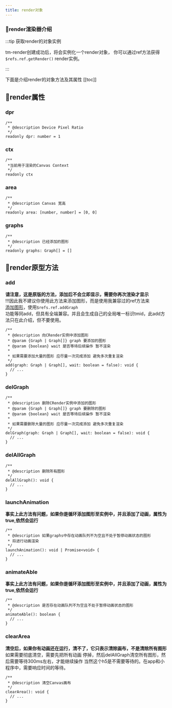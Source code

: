 ```yaml
---
title: render对象
---
```


### :ram:render渲染器介绍

:::tip 获取render的对象实例

tm-render创建成功后，将会实例化一个render对象，
你可以通过ref方法获得```$refs.ref.getRender()```
render实例。

:::

下面是介绍render的对象方法及其属性
[[toc]]


## :ram:render属性

### dpr
```
/**
 * @description Device Pixel Ratio
 */
readonly dpr: number = 1
```
### ctx
```
/**
 *当前用于渲染的Canvas Context
 */
readonly ctx
```
### area
```
/**
 * @description Canvas 宽高
 */
readonly area: [number, number] = [0, 0]
```
### graphs
```
/**
 * @description 已经添加的图形
 */
readonly graphs: Graph[] = []
```





## :ram:render原型方法
### add
**请注意，这是原版的方法，添加后不会立即显示，需要你再次渲染才显示**<br>
!!!因此我不建议你使用此方法来添加图形，而是使用我兼容过的ref方法来<br>
[添加图形](/guid/render/组件属性及方法.html#render-ref%E6%96%B9%E6%B3%95)，使用```$refs.ref.addGraph ```<br>
功能等同add，但具有全端兼容。并且会生成自己的全局唯一标识tmid，此add方法只在此介绍，但不要使用。
```
/**
 * @description 向CRender实例中添加图形
 * @param {Graph | Graph[]} graph 要添加的图形
 * @param {boolean} wait 是否等待后续操作 暂不渲染
 *
 * 如果需要添加大量的图形 应尽量一次完成添加 避免多次重复渲染
 */
add(graph: Graph | Graph[], wait: boolean = false): void {
  // ...
}
```
### delGraph
```
/**
 * @description 删除CRender实例中添加的图形
 * @param {Graph | Graph[]} graph 要删除的图形
 * @param {boolean} wait 是否等待后续操作 暂不渲染
 *
 * 如果需要删除大量的图形 应尽量一次完成添加 避免多次重复渲染
 */
delGraph(graph: Graph | Graph[], wait: boolean = false): void {
  // ...
}
```
### delAllGraph
```
/**
 * @description 删除所有图形
 */
delAllGraph(): void {
  // ...
}
```
### launchAnimation
**事实上此方法有问题，如果你是循环添加图形至实例中，并且添加了动画，属性为true,依然会运行**
```
/**
 * @description 如果graphs中存在动画队列不为空且不处于暂停动画状态的图形
 * 将进行动画渲染
 */
launchAnimation(): void | Promise<void> {
  // ...
}
```
### animateAble
**事实上此方法有问题，如果你是循环添加图形至实例中，并且添加了动画，属性为true,依然会运行**
```
/**
 * @description 是否存在动画队列不为空且不处于暂停动画状态的图形
 */
animateAble(): boolean {
  // ...
}
```
### clearArea
**清空后，如果你有动画还在运行，清不了，它只表示清除画布，不是清除所有图形**
如果需要彻底清空，需要先把所有动画
停掉，然后delAllGraph清空所有图形，然后需要等待300ms左右，才能继续操作
当然这个h5是不需要等待的。在app和小程序中，需要响应时间的等待。
```
/**
 * @description 清空Canvas画布
 */
clearArea(): void {
  // ...
}
```





<testtime> </testtime>